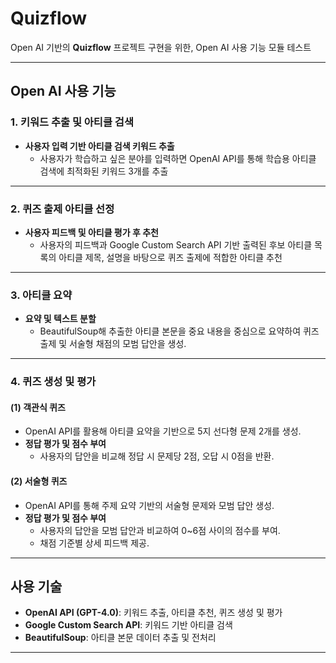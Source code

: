 # Quizflow
Open AI 기반의 **Quizflow** 프로젝트 구현을 위한, Open AI 사용 기능 모듈 테스트 <br>

---

## Open AI 사용 기능

### 1. 키워드 추출 및 아티클 검색
- **사용자 입력 기반 아티클 검색 키워드 추출**  
  - 사용자가 학습하고 싶은 분야를 입력하면 OpenAI API를 통해 학습용 아티클 검색에 최적화된 키워드 3개를 추출

---

### 2. 퀴즈 출제 아티클 선정
- **사용자 피드백 및 아티클 평가 후 추천**
  - 사용자의 피드백과 Google Custom Search API 기반 출력된 후보 아티클 목록의 아티클 제목, 설명을 바탕으로 퀴즈 출제에 적합한 아티클 추천

---

### 3. 아티클 요약
- **요약 및 텍스트 분할**  
  - BeautifulSoup해 추출한 아티클 본문을 중요 내용을 중심으로 요약하여 퀴즈 출제 및 서술형 채점의 모범 답안을 생성.

---

### 4. 퀴즈 생성 및 평가
#### (1) 객관식 퀴즈
- OpenAI API를 활용해 아티클 요약을 기반으로 5지 선다형 문제 2개를 생성.
- **정답 평가 및 점수 부여**  
  - 사용자의 답안을 비교해 정답 시 문제당 2점, 오답 시 0점을 반환.

#### (2) 서술형 퀴즈
- OpenAI API를 통해 주제 요약 기반의 서술형 문제와 모범 답안 생성.
- **정답 평가 및 점수 부여**  
  - 사용자의 답안을 모범 답안과 비교하여 0~6점 사이의 점수를 부여.  
  - 채점 기준별 상세 피드백 제공.

---

## 사용 기술
- **OpenAI API (GPT-4.0)**: 키워드 추출, 아티클 추천, 퀴즈 생성 및 평가
- **Google Custom Search API**: 키워드 기반 아티클 검색
- **BeautifulSoup**: 아티클 본문 데이터 추출 및 전처리

---

